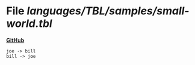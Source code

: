 # File _languages/TBL/samples/small-world.tbl_
**[GitHub](https://github.com/softlang/yas/blob/master/languages/TBL/samples/small-world.tbl)**
```
joe -> bill
bill -> joe
```
